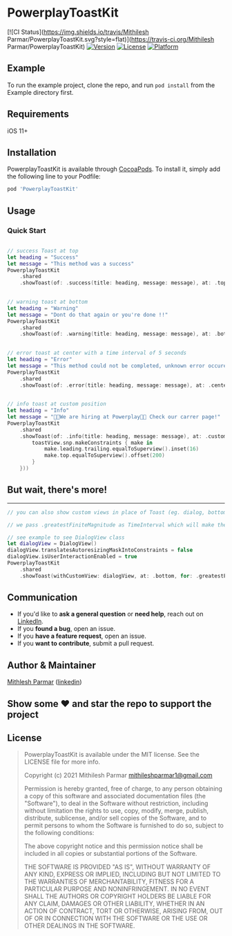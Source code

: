 # PowerplayToastKit

[![CI Status](https://img.shields.io/travis/Mithilesh Parmar/PowerplayToastKit.svg?style=flat)](https://travis-ci.org/Mithilesh Parmar/PowerplayToastKit)
[![Version](https://img.shields.io/cocoapods/v/PowerplayToastKit.svg?style=flat)](https://cocoapods.org/pods/PowerplayToastKit)
[![License](https://img.shields.io/cocoapods/l/PowerplayToastKit.svg?style=flat)](https://cocoapods.org/pods/PowerplayToastKit)
[![Platform](https://img.shields.io/cocoapods/p/PowerplayToastKit.svg?style=flat)](https://cocoapods.org/pods/PowerplayToastKit)

## Example

To run the example project, clone the repo, and run `pod install` from the Example directory first.

## Requirements

iOS 11+


## Installation

PowerplayToastKit is available through [CocoaPods](https://cocoapods.org). To install
it, simply add the following line to your Podfile:

```ruby
pod 'PowerplayToastKit'
```

## Usage

### Quick Start

```swift

// success Toast at top
let heading = "Success"
let message = "This method was a success"
PowerplayToastKit
    .shared
    .showToast(of: .success(title: heading, message: message), at: .top)
    

// warning toast at bottom
let heading = "Warning"
let message = "Dont do that again or you're done !!"
PowerplayToastKit
    .shared
    .showToast(of: .warning(title: heading, message: message), at: .bottom)
    

// error toast at center with a time interval of 5 seconds
let heading = "Error"
let message = "This method could not be completed, unknown error occured !!"
PowerplayToastKit
    .shared
    .showToast(of: .error(title: heading, message: message), at: .center, for: 5)  
    

// info toast at custom position
let heading = "Info"
let message = "🕺🕺We are hiring at Powerplay🕺🕺 Check our carrer page!"
PowerplayToastKit
    .shared
    .showToast(of: .info(title: heading, message: message), at: .custom(callback: { toastView in
        toastView.snp.makeConstraints { make in
            make.leading.trailing.equalToSuperview().inset(16)
            make.top.equalToSuperview().offset(200)
        }
    }))     

```


## But wait, there's more!
---------
```swift
// you can also show custom views in place of Toast (eg. dialog, bottomsheet, loading indicators, etc..)

// we pass .greatestFiniteMagnitude as TimeInterval which will make the Dialog appear for infinte time

// see example to see DialogView class
let dialogView = DialogView()
dialogView.translatesAutoresizingMaskIntoConstraints = false
dialogView.isUserInteractionEnabled = true
PowerplayToastKit
    .shared
    .showToast(withCustomView: dialogView, at: .bottom, for: .greatestFiniteMagnitude)
```



## Communication

- If you'd like to **ask a general question** or **need help**, reach out on [LinkedIn](https://www.linkedin.com/in/mithilesh-parmar-97395712b/). 
- If you **found a bug**, open an issue.
- If you **have a feature request**, open an issue.
- If you **want to contribute**, submit a pull request.


## Author & Maintainer
[Mithlesh Parmar](https://github.com/mithilesh-parmar) ([linkedin](https://www.linkedin.com/in/mithilesh-parmar-97395712b/))


## Show some ❤️ and star the repo to support the project

## License

>PowerplayToastKit is available under the MIT license. See the LICENSE file for more info.
>
>Copyright (c) 2021 Mithilesh Parmar <mithileshparmar1@gmail.com>
>
>Permission is hereby granted, free of charge, to any person obtaining a copy
>of this software and associated documentation files (the "Software"), to deal
>in the Software without restriction, including without limitation the rights
>to use, copy, modify, merge, publish, distribute, sublicense, and/or sell
>copies of the Software, and to permit persons to whom the Software is
>furnished to do so, subject to the following conditions:
>
>The above copyright notice and this permission notice shall be included in
>all copies or substantial portions of the Software.
>
>THE SOFTWARE IS PROVIDED "AS IS", WITHOUT WARRANTY OF ANY KIND, EXPRESS OR
>IMPLIED, INCLUDING BUT NOT LIMITED TO THE WARRANTIES OF MERCHANTABILITY,
>FITNESS FOR A PARTICULAR PURPOSE AND NONINFRINGEMENT. IN NO EVENT SHALL THE
>AUTHORS OR COPYRIGHT HOLDERS BE LIABLE FOR ANY CLAIM, DAMAGES OR OTHER
>LIABILITY, WHETHER IN AN ACTION OF CONTRACT, TORT OR OTHERWISE, ARISING FROM,
>OUT OF OR IN CONNECTION WITH THE SOFTWARE OR THE USE OR OTHER DEALINGS IN
>THE SOFTWARE.

